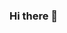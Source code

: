 ### Hi there 👋

<!--
**huisnotacouncillor/huisnotacouncillor** is a ✨ _special_ ✨ repository because its `README.md` (this file) appears on your GitHub profile.

Here are some ideas to get you started:

- 🔭 I’m currently working on NextJS...
- 🌱 I’m currently learning Prisma...
- 👯 I’m looking to collaborate on ...
- 🤔 I’m looking for help with Fullstack development...
- 💬 Ask me about ...
- 📫 How to reach me: huisnota54@gmail.com...
- 😄 Pronouns: ...
- ⚡ Fun fact: ...
-->
